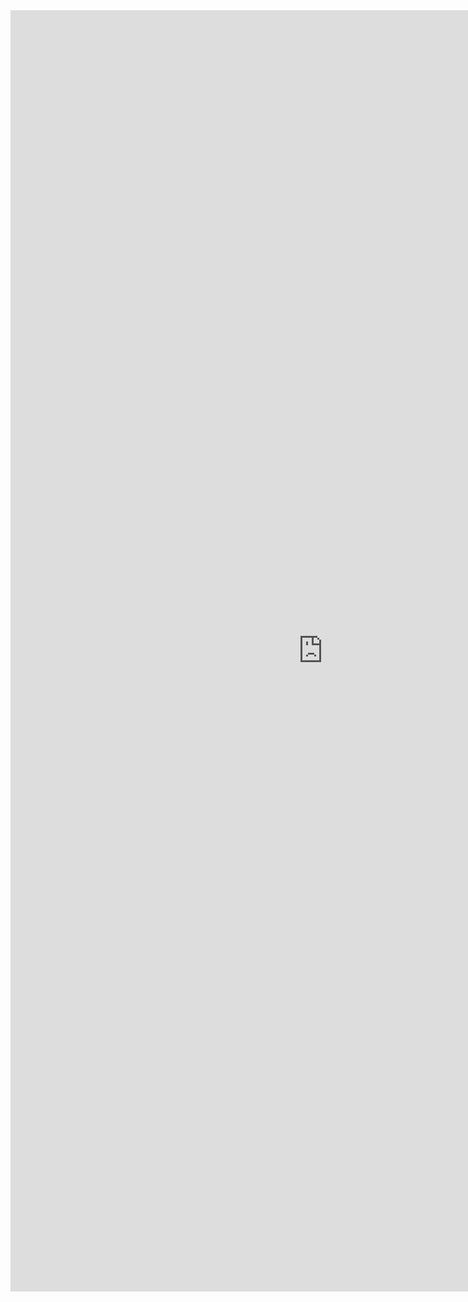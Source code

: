 <iframe allowtransparency="true" frameborder="0" scrolling="no" src="https://app.chattypeople.com" style="border: none; height: 2050px; width: 1000px;"> </iframe>
